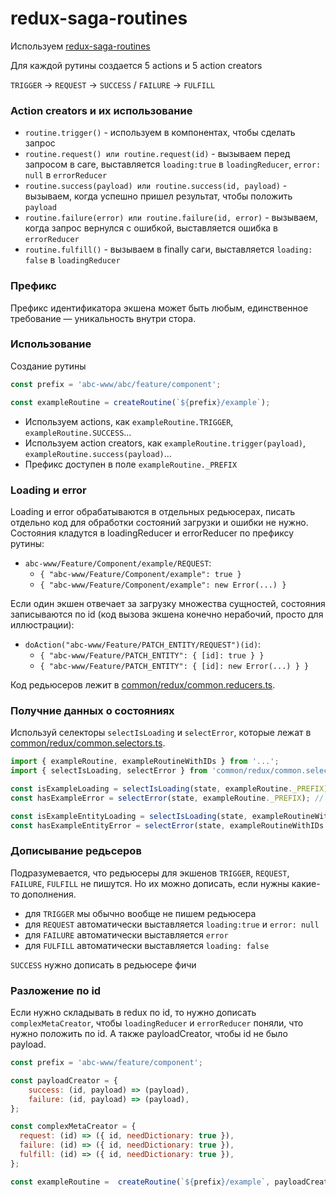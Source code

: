 # redux-saga-routines

Используем [redux-saga-routines](https://github.com/afitiskin/redux-saga-routines)

Для каждой рутины создается 5 actions и 5 action creators

`TRIGGER` → `REQUEST` → `SUCCESS` / `FAILURE` → `FULFILL`

### Action creators и их использование

* `routine.trigger()` - используем в компонентах, чтобы сделать запрос
* `routine.request() или routine.request(id)` - вызываем перед запросом в саге, выставляется `loading:true` в `loadingReducer`, 
`error: null` в `errorReducer`
* `routine.success(payload) или routine.success(id, payload)` - вызываем, когда успешно пришел результат, чтобы положить `payload`
* `routine.failure(error) или routine.failure(id, error)` - вызываем, когда запрос вернулся с ошибкой, 
выставляется ошибка в `errorReducer`
* `routine.fulfill()` - вызываем в finally саги, выставляется `loading: false` в `loadingReducer`

### Префикс

Префикс идентификатора экшена может быть любым, единственное требование — уникальность внутри стора.

### Использование

Создание рутины

```js
const prefix = 'abc-www/abc/feature/component';

const exampleRoutine = createRoutine(`${prefix}/example`);
```

* Используем actions, как `exampleRoutine.TRIGGER`, `exampleRoutine.SUCCESS`... 
* Используем action creators, как `exampleRoutine.trigger(payload)`, `exampleRoutine.success(payload)`...
* Префикс доступен в поле `exampleRoutine._PREFIX`

### Loading и error

Loading и error обрабатываются в отдельных редьюсерах, писать отдельно код для обработки
состояний загрузки и ошибки не нужно. Состояния кладутся в loadingReducer и errorReducer по префиксу рутины:
* `abc-www/Feature/Component/example/REQUEST`:
  * `{ "abc-www/Feature/Component/example": true }`
  * `{ "abc-www/Feature/Component/example": new Error(...) }`

Если один экшен отвечает за загрузку множества сущностей, состояния записываются по id
(код вызова экшена конечно нерабочий, просто для иллюстрации):
* `doAction("abc-www/Feature/PATCH_ENTITY/REQUEST")(id)`:
  * `{ "abc-www/Feature/PATCH_ENTITY": { [id]: true } }`
  * `{ "abc-www/Feature/PATCH_ENTITY": { [id]: new Error(...) } }`

Код редьюсеров лежит в [common/redux/common.reducers.ts](src/common/redux/common.reducers.ts).

### Получние данных о состояниях

Используй селекторы `selectIsLoading` и `selectError`, которые лежат
в [common/redux/common.selectors.ts](src/common/redux/common.selectors.ts).

```js
import { exampleRoutine, exampleRoutineWithIDs } from '...';
import { selectIsLoading, selectError } from 'common/redux/common.selectors';

const isExampleLoading = selectIsLoading(state, exampleRoutine._PREFIX); // => true | false
const hasExampleError = selectError(state, exampleRoutine._PREFIX); // => Error | null

const isExampleEntityLoading = selectIsLoading(state, exampleRoutineWithIDs._PREFIX, 42); // => true | false
const hasExampleEntityError = selectError(state, exampleRoutineWithIDs._PREFIX, 42); // => Error | null
```


### Дописывание редьсеров

Подразумевается, что редьюсеры для экшенов `TRIGGER`, `REQUEST`, `FAILURE`, `FULFILL` не пишутся.
Но их можно дописать, если нужны какие-то дополнения.

* для `TRIGGER` мы обычно вообще не пишем редьюсера
* для `REQUEST` автоматически выставляется `loading:true` и `error: null`
* для `FAILURE` автоматически выставляется `error`
* для `FULFILL` автоматически выставляется `loading: false`

`SUCCESS` нужно дописать в редьюсере фичи

### Разложение по id

Если нужно складывать в redux по id, то нужно дописать `complexMetaCreator`,
чтобы `loadingReducer` и `errorReducer` поняли, что нужно положить по id.
А также payloadCreator, чтобы id не было payload.

```js
const prefix = 'abc-www/feature/component';

const payloadCreator = {
    success: (id, payload) => (payload),
    failure: (id, payload) => (payload),
};

const complexMetaCreator = {
  request: (id) => ({ id, needDictionary: true }),
  failure: (id) => ({ id, needDictionary: true }),
  fulfill: (id) => ({ id, needDictionary: true }),
};

const exampleRoutine =  createRoutine(`${prefix}/example`, payloadCreator, complexMetaCreator);
```
